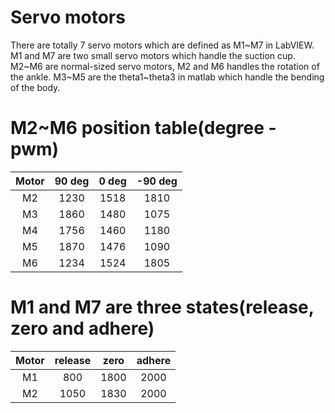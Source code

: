 # Servo motors

There are totally 7 servo motors which are defined as M1~M7 in LabVIEW. 
M1 and M7 are two small servo motors which handle the suction cup. 
M2~M6 are normal-sized servo motors,
M2 and M6 handles the rotation of the ankle. 
M3~M5 are the theta1~theta3 in matlab which handle the bending of the body.

# M2~M6 position table(degree - pwm)

| Motor | 90 deg | 0 deg | -90 deg |
|:-----:|:------:|:-----:|:-------:|
| M2    | 1230   | 1518  | 1810    |
| M3    | 1860   | 1480  | 1075    |
| M4    | 1756   | 1460  | 1180    |
| M5    | 1870   | 1476  | 1090    |
| M6    | 1234   | 1524  | 1805    |


# M1 and M7 are three states(release, zero and adhere)

| Motor | release | zero | adhere |
|:-----:|:-------:|:----:|:------:|
| M1    | 800     | 1800 | 2000   |
| M2    | 1050    | 1830 | 2000   |


